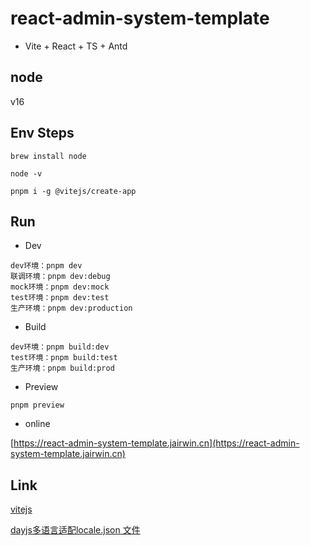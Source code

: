 # react-admin-system-template

- Vite + React + TS + Antd

## node

v16

## Env Steps

```
brew install node

node -v

pnpm i -g @vitejs/create-app
```

## Run

- Dev

```
dev环境：pnpm dev
联调环境：pnpm dev:debug
mock环境：pnpm dev:mock
test环境：pnpm dev:test
生产环境：pnpm dev:production
```

- Build

```
dev环境：pnpm build:dev
test环境：pnpm build:test
生产环境：pnpm build:prod
```

- Preview

```
pnpm preview
```

- online

[https://react-admin-system-template.jairwin.cn](https://react-admin-system-template.jairwin.cn)

## Link

[vitejs](https://cn.vitejs.dev/guide)

[dayjs多语言适配locale.json 文件](https://cdn.jsdelivr.net/npm/dayjs@1/locale.json)
